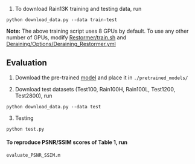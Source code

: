 


1. To download Rain13K training and testing data, run
```
python download_data.py --data train-test
```


**Note:** The above training script uses 8 GPUs by default. To use any other number of GPUs, modify [Restormer/train.sh](../train.sh) and [Deraining/Options/Deraining_Restormer.yml](Options/Deraining_Restormer.yml)

## Evaluation

1. Download the pre-trained [model](https://drive.google.com/drive/folders/1ZEDDEVW0UgkpWi-N4Lj_JUoVChGXCu_u?usp=sharing) and place it in `./pretrained_models/`

2. Download test datasets (Test100, Rain100H, Rain100L, Test1200, Test2800), run 
```
python download_data.py --data test
```

3. Testing
```
python test.py
```

#### To reproduce PSNR/SSIM scores of Table 1, run

```
evaluate_PSNR_SSIM.m 
```
